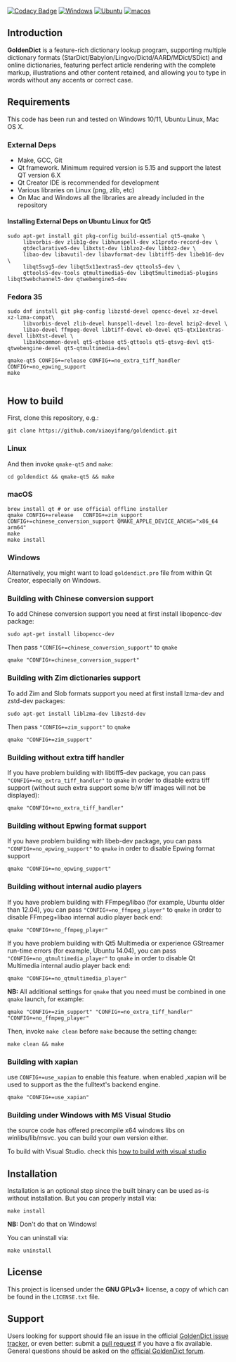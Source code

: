 [![Codacy Badge](https://api.codacy.com/project/badge/Grade/e507f9bf83bd48f7a5b76f71dfe9f0dd)](https://app.codacy.com/gh/xiaoyifang/goldendict?utm_source=github.com&utm_medium=referral&utm_content=xiaoyifang/goldendict&utm_campaign=Badge_Grade_Settings)
[![Windows](https://github.com/xiaoyifang/goldendict/actions/workflows/windows.yml/badge.svg)](https://github.com/xiaoyifang/goldendict/actions/workflows/windows.yml) [![Ubuntu](https://github.com/xiaoyifang/goldendict/actions/workflows/ubuntu.yml/badge.svg)](https://github.com/xiaoyifang/goldendict/actions/workflows/ubuntu.yml)
[![macos](https://github.com/xiaoyifang/goldendict/actions/workflows/macos.yml/badge.svg)](https://github.com/xiaoyifang/goldendict/actions/workflows/macos.yml)

## Introduction

<b>GoldenDict</b> is a feature-rich dictionary lookup program, supporting multiple dictionary formats (StarDict/Babylon/Lingvo/Dictd/AARD/MDict/SDict) and online dictionaries, featuring perfect article rendering with the complete markup, illustrations and other content retained, and allowing you to type in words without any accents or correct case.

## Requirements

This code has been run and tested on Windows 10/11, Ubuntu Linux, Mac OS X.

### External Deps

* Make, GCC, Git
* Qt framework. Minimum required version is 5.15 and support the latest QT version 6.X
* Qt Creator IDE is recommended for development
* Various libraries on Linux (png, zlib, etc)
* On Mac and Windows all the libraries are already included in the repository


#### Installing External Deps on Ubuntu Linux for Qt5

    sudo apt-get install git pkg-config build-essential qt5-qmake \
         libvorbis-dev zlib1g-dev libhunspell-dev x11proto-record-dev \
         qtdeclarative5-dev libxtst-dev liblzo2-dev libbz2-dev \
         libao-dev libavutil-dev libavformat-dev libtiff5-dev libeb16-dev \
         libqt5svg5-dev libqt5x11extras5-dev qttools5-dev \
         qttools5-dev-tools qtmultimedia5-dev libqt5multimedia5-plugins libqt5webchannel5-dev qtwebengine5-dev
         
### Fedora 35
```
sudo dnf install git pkg-config libzstd-devel opencc-devel xz-devel xz-lzma-compat\
     libvorbis-devel zlib-devel hunspell-devel lzo-devel bzip2-devel \
     libao-devel ffmpeg-devel libtiff-devel eb-devel qt5-qtx11extras-devel libXtst-devel \
     libxkbcommon-devel qt5-qtbase qt5-qttools qt5-qtsvg-devl qt5-qtwebengine-devel qt5-qtmultimedia-devl
     
qmake-qt5 CONFIG+=release CONFIG+=no_extra_tiff_handler CONFIG+=no_epwing_support
make


```

## How to build

First, clone this repository, e.g.:

    git clone https://github.com/xiaoyifang/goldendict.git


### Linux 
And then invoke `qmake-qt5` and `make`:

    cd goldendict && qmake-qt5 && make

### macOS
```
brew install qt # or use official offline installer
qmake CONFIG+=release   CONFIG+=zim_support   CONFIG+=chinese_conversion_support QMAKE_APPLE_DEVICE_ARCHS="x86_64 arm64"
make 
make install
```
### Windows

Alternatively, you might want to load `goldendict.pro` file from within Qt Creator, especially on Windows.


### Building with Chinese conversion support

To add Chinese conversion support you need at first install libopencc-dev package:

    sudo apt-get install libopencc-dev

Then pass `"CONFIG+=chinese_conversion_support"` to `qmake`

    qmake "CONFIG+=chinese_conversion_support"

### Building with Zim dictionaries support

To add Zim and Slob formats support you need at first install lzma-dev and zstd-dev packages:

    sudo apt-get install liblzma-dev libzstd-dev

Then pass `"CONFIG+=zim_support"` to `qmake`

    qmake "CONFIG+=zim_support"

### Building without extra tiff handler

If you have problem building with libtiff5-dev package, you can pass
`"CONFIG+=no_extra_tiff_handler"` to `qmake` in order to disable extra tiff support
(without such extra support some b/w tiff images will not be displayed):

    qmake "CONFIG+=no_extra_tiff_handler"

### Building without Epwing format support

If you have problem building with libeb-dev package, you can pass
`"CONFIG+=no_epwing_support"` to `qmake` in order to disable Epwing format support

    qmake "CONFIG+=no_epwing_support"

### Building without internal audio players

If you have problem building with FFmpeg/libao (for example, Ubuntu older than 12.04), you can pass
`"CONFIG+=no_ffmpeg_player"` to `qmake` in order to disable FFmpeg+libao internal audio player back end:

    qmake "CONFIG+=no_ffmpeg_player"

If you have problem building with Qt5 Multimedia or experience GStreamer run-time errors (for example, Ubuntu 14.04), you can pass
`"CONFIG+=no_qtmultimedia_player"` to `qmake` in order to disable Qt Multimedia internal audio player back end:

    qmake "CONFIG+=no_qtmultimedia_player"

<b>NB:</b> All additional settings for `qmake` that you need must be combined in one `qmake` launch, for example:

    qmake "CONFIG+=zim_support" "CONFIG+=no_extra_tiff_handler" "CONFIG+=no_ffmpeg_player"


Then, invoke `make clean` before `make` because the setting change:

    make clean && make

### Building with xapian

use `CONFIG+=use_xapian` to enable this feature. when enabled ,xapian will be used to support as the the fulltext's backend engine.

    qmake "CONFIG+=use_xapian"

### Building under Windows with MS Visual Studio

the source code has offered precompile x64 windows libs on winlibs/lib/msvc. you can build your own version either.

To build with Visual Studio.
check this [how to build with visual studio](howto/how%20to%20build%20and%20debug%20with%20VS2019.md)


## Installation

Installation is an optional step since the built binary can be used as-is without installation. But you can properly install via:

    make install

<b>NB:</b> Don't do that on Windows!

You can uninstall via:

    make uninstall

## License

This project is licensed under the <b>GNU GPLv3+</b> license, a copy of which can be found in the `LICENSE.txt` file.

## Support

Users looking for support should file an issue in the official [GoldenDict issue tracker](https://github.com/goldendict/goldendict/issues),
or even better: submit a [pull request](https://github.com/goldendict/goldendict/pulls) if you have a fix available.
General questions should be asked on the [official GoldenDict forum](http://goldendict.org/forum/).
